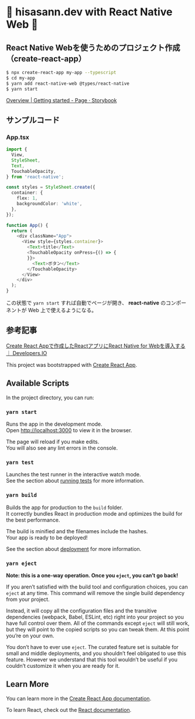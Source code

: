 # 🦑 hisasann.dev with React Native Web 🦑

## React Native Webを使うためのプロジェクト作成（create-react-app）

```bash
$ npx create-react-app my-app --typescript
$ cd my-app
$ yarn add react-native-web @types/react-native
$ yarn start
```

[Overview | Getting started - Page ⋅ Storybook](http://necolas.github.io/react-native-web/docs/?path=/docs/overview-getting-started--page#create-react-app)

## サンプルコード

### App.tsx

```typescript jsx
import {
  View,
  StyleSheet,
  Text,
  TouchableOpacity,
} from 'react-native';

const styles = StyleSheet.create({
  container: {
    flex: 1,
    backgroundColor: 'white',
  },
});

function App() {
  return (
    <div className="App">
      <View style={styles.container}>
        <Text>title</Text>
        <TouchableOpacity onPress={() => {
        }}>
          <Text>ボタン</Text>
        </TouchableOpacity>
      </View>
    </div>
  );
}
```

この状態で `yarn start` すれば自動でページが開き、 **react-native** のコンポーネントが Web 上で使えるようになる。

## 参考記事

[Create React Appで作成したReactアプリにReact Native for Webを導入する ｜ Developers.IO](https://dev.classmethod.jp/client-side/javascript/introduce-react-native-for-web/)



This project was bootstrapped with [Create React App](https://github.com/facebook/create-react-app).

## Available Scripts

In the project directory, you can run:

### `yarn start`

Runs the app in the development mode.<br />
Open [http://localhost:3000](http://localhost:3000) to view it in the browser.

The page will reload if you make edits.<br />
You will also see any lint errors in the console.

### `yarn test`

Launches the test runner in the interactive watch mode.<br />
See the section about [running tests](https://facebook.github.io/create-react-app/docs/running-tests) for more information.

### `yarn build`

Builds the app for production to the `build` folder.<br />
It correctly bundles React in production mode and optimizes the build for the best performance.

The build is minified and the filenames include the hashes.<br />
Your app is ready to be deployed!

See the section about [deployment](https://facebook.github.io/create-react-app/docs/deployment) for more information.

### `yarn eject`

**Note: this is a one-way operation. Once you `eject`, you can’t go back!**

If you aren’t satisfied with the build tool and configuration choices, you can `eject` at any time. This command will remove the single build dependency from your project.

Instead, it will copy all the configuration files and the transitive dependencies (webpack, Babel, ESLint, etc) right into your project so you have full control over them. All of the commands except `eject` will still work, but they will point to the copied scripts so you can tweak them. At this point you’re on your own.

You don’t have to ever use `eject`. The curated feature set is suitable for small and middle deployments, and you shouldn’t feel obligated to use this feature. However we understand that this tool wouldn’t be useful if you couldn’t customize it when you are ready for it.

## Learn More

You can learn more in the [Create React App documentation](https://facebook.github.io/create-react-app/docs/getting-started).

To learn React, check out the [React documentation](https://reactjs.org/).
